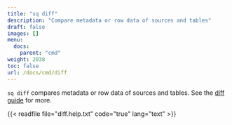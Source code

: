 ```yaml
---
title: "sq diff"
description: "Compare metadata or row data of sources and tables"
draft: false
images: []
menu:
  docs:
    parent: "cmd"
weight: 2038
toc: false
url: /docs/cmd/diff
---
```

`sq diff` compares metadata or row data of sources and tables.
See the [diff guide](/docs/diff) for more.

{{< readfile file="diff.help.txt" code="true" lang="text" >}}
